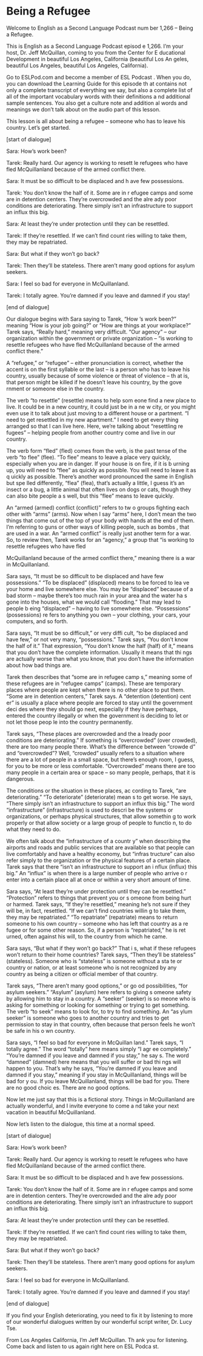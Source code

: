 # Being a Refugee

Welcome to English as a Second Language Podcast num ber 1,266 – Being a Refugee.

This is English as a Second Language Podcast episod e 1,266. I’m your host, Dr. Jeff McQuillan, coming to you from the Center for E ducational Development in beautiful Los Angeles, California (beautiful Los An geles, beautiful Los Angeles, beautiful Los Angeles, California).

Go to ESLPod.com and become a member of ESL Podcast . When you do, you can download the Learning Guide for this episode th at contains not only a complete transcript of everything we say, but also a complete list of all of the important vocabulary words with their definitions a nd additional sample sentences. You also get a culture note and addition al words and meanings we don’t talk about on the audio part of this lesson.

This lesson is all about being a refugee – someone who has to leave his country. Let’s get started.

[start of dialogue]

Sara: How’s work been?

Tarek: Really hard. Our agency is working to resett le refugees who have fled McQuillanland because of the armed conflict there.

Sara: It must be so difficult to be displaced and h ave few possessions.

Tarek: You don’t know the half of it. Some are in r efugee camps and some are in detention centers. They’re overcrowded and the alre ady poor conditions are deteriorating. There simply isn’t an infrastructure  to support an influx this big.

Sara: At least they’re under protection until they can be resettled.

Tarek: If they’re resettled. If we can’t find count ries willing to take them, they may be repatriated.

Sara: But what if they won’t go back?

Tarek: Then they’ll be stateless. There aren’t many  good options for asylum seekers.

 Sara: I feel so bad for everyone in McQuillanland.

Tarek: I totally agree. You’re damned if you leave and damned if you stay!

[end of dialogue]

Our dialogue begins with Sara saying to Tarek, “How ’s work been?” meaning “How is your job going?” or “How are things at your  workplace?” Tarek says, “Really hard,” meaning very difficult. “Our agency”  – our organization within the government or private organization – “is working to  resettle refugees who have fled McQuillanland because of the armed conflict there.”

A “refugee,” or “refugee” – either pronunciation is  correct, whether the accent is on the first syllable or the last – is a person who  has to leave his country, usually because of some violence or threat of violence – th at is, that person might be killed if he doesn’t leave his country, by the gove rnment or someone else in the country.

The verb “to resettle” (resettle) means to help som eone find a new place to live. It could be in a new country, it could just be in a ne w city, or you might even use it to talk about just moving to a different house or a partment. “I need to get resettled in my new apartment.” I need to get every thing arranged so that I can live here. Here, we’re talking about “resettling re fugees” – helping people from another country come and live in our country.

The verb form “fled” (fled) comes from the verb, is  the past tense of the verb “to flee” (flee). “To flee” means to leave a place very  quickly, especially when you are in danger. If your house is on fire, if it is b urning up, you will need to “flee” as quickly as possible. You will need to leave it as q uickly as possible. There’s another word pronounced the same in English but spe lled differently, “flea” (flea), that’s actually a little, I guess it’s an insect or  a bug, a little animal that often lives on dogs or cats, though they can also bite people a s well, but this “flee” means to leave quickly.

An “armed (armed) conflict (conflict)” refers to tw o groups fighting each other with “arms” (arms). Now when I say “arms” here, I don’t mean the two things that come out of the top of your body with hands at the end of them. I’m referring to guns or other ways of killing people, such as bombs , that are used in a war. An “armed conflict” is really just another term for a war. So, to review then, Tarek works for an “agency,” a group that “is working to resettle refugees who have fled

McQuillanland because of the armed conflict there,”  meaning there is a war in McQuillanland.

Sara says, “It must be so difficult to be displaced  and have few possessions.” “To be displaced” (displaced) means to be forced to lea ve your home and live somewhere else. You may be “displaced” because of a  bad storm – maybe there’s too much rain in your area and the water ha s gone into the houses, what we would call “flooding.” That may lead to people b eing “displaced” – having to live somewhere else. “Possessions” (possessions) re fers to anything you own – your clothing, your cars, your computers, and so forth.

Sara says, “It must be so difficult,” or very diffi cult, “to be displaced and have few,” or not very many, “possessions.” Tarek says, “You don’t know the half of it.” That expression, “You don’t know the half (half) of  it,” means that you don’t have the complete information. Usually it means that thi ngs are actually worse than what you know, that you don’t have the information about how bad things are.

Tarek then describes that “some are in refugee camp s,” meaning some of these refugees are in “refugee camps” (camps). These are temporary places where people are kept when there is no other place to put  them. “Some are in detention centers,” Tarek says. A “detention (detention) cent er” is usually a place where people are forced to stay until the government deci des where they should go next, especially if they have perhaps, entered the country illegally or when the government is deciding to let or not let those peop le into the country permanently.

Tarek says, “These places are overcrowded and the a lready poor conditions are deteriorating.” If something is “overcrowded” (over crowded), there are too many people there. What’s the difference between “crowde d” and “overcrowded”? Well, “crowded” usually refers to a situation where there  are a lot of people in a small space, but there’s enough room, I guess, for you to  be more or less comfortable. “Overcrowded” means there are too many people in a certain area or space – so many people, perhaps, that it is dangerous.

The conditions or the situation in these places, ac cording to Tarek, “are deteriorating.” “To deteriorate” (deteriorate) mean s to get worse. He says, “There simply isn’t an infrastructure to support an influx  this big.” The word “infrastructure” (infrastructure) is used to descri be the systems or organizations, or perhaps physical structures, that allow somethin g to work properly or that allow society or a large group of people to functio n, to do what they need to do.

We often talk about the “infrastructure of a countr y” when describing the airports and roads and public services that are available so  that people can live comfortably and have a healthy economy, but “infras tructure” can also refer simply to the organization or the physical features  of a certain place. Tarek says that there “isn’t an infrastructure to support an i nflux (influx) this big.” An “influx” is when there is a large number of people who arrive o r enter into a certain place all at once or within a very short amount of time.

Sara says, “At least they’re under protection until  they can be resettled.” “Protection” refers to things that prevent you or s omeone from being hurt or harmed. Tarek says, “If they’re resettled,” meaning  he’s not sure if they will be, in fact, resettled. “If we can’t find countries willin g to take them, they may be repatriated.” “To repatriate” (repatriate) means to  return someone to his own country – someone who has left that country as a re fugee or for some other reason. So, if a person is “repatriated,” he is ret urned, often against his will, to the country from which he came.

Sara says, “But what if they won’t go back?” That i s, what if these refugees won’t return to their home countries? Tarek says, “Then they’ll be stateless” (stateless). Someone who is “stateless” is someone without a sta te or country or nation, or at least someone who is not recognized by any country as being a citizen or official member of that country.

Tarek says, “There aren’t many good options,” or go od possibilities, “for asylum seekers.” “Asylum” (asylum) here refers to giving s omeone safety by allowing him to stay in a country. A “seeker” (seeker) is so meone who is asking for something or looking for something or trying to get  something. The verb “to seek” means to look for, to try to find something. An “as ylum seeker” is someone who goes to another country and tries to get permission  to stay in that country, often because that person feels he won’t be safe in his o wn country.

Sara says, “I feel so bad for everyone in McQuillan land.” Tarek says, “I totally agree.” The word “totally” here means simply “I agr ee completely.” “You’re damned if you leave and damned if you stay,” he say s. The word “damned” (damned) here means that you will suffer or bad thi ngs will happen to you. That’s why he says, “You’re damned if you leave and damned  if you stay,” meaning if you stay in McQuillanland, things will be bad for y ou. If you leave McQuillanland, things will be bad for you. There are no good choic es. There are no good options.

Now let me just say that this is a fictional story.  Things in McQuillanland are actually wonderful, and I invite everyone to come a nd take your next vacation in beautiful McQuillanland.

Now let’s listen to the dialogue, this time at a normal speed.

[start of dialogue]

Sara: How’s work been?

Tarek: Really hard. Our agency is working to resett le refugees who have fled McQuillanland because of the armed conflict there.

Sara: It must be so difficult to be displaced and h ave few possessions.

Tarek: You don’t know the half of it. Some are in r efugee camps and some are in detention centers. They’re overcrowded and the alre ady poor conditions are deteriorating. There simply isn’t an infrastructure  to support an influx this big.

Sara: At least they’re under protection until they can be resettled.

Tarek: If they’re resettled. If we can’t find count ries willing to take them, they may be repatriated.

Sara: But what if they won’t go back?

Tarek: Then they’ll be stateless. There aren’t many  good options for asylum seekers.

Sara: I feel so bad for everyone in McQuillanland.

Tarek: I totally agree. You’re damned if you leave and damned if you stay!

[end of dialogue]

If you find your English deteriorating, you need to  fix it by listening to more of our wonderful dialogues written by our wonderful script  writer, Dr. Lucy Tse.

From Los Angeles California, I’m Jeff McQuillan. Th ank you for listening. Come back and listen to us again right here on ESL Podca st.

